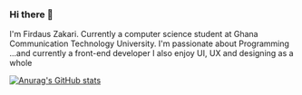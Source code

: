 ### Hi there 👋

I'm Firdaus Zakari. 
Currently a computer science student at Ghana Communication Technology University.
I'm passionate about Programming
...and currently a front-end developer
I also enjoy UI, UX and designing as a whole

[![Anurag's GitHub stats](https://github-readme-stats.vercel.app/api?username=jannattttt)](https://github.com/anuraghazra/github-readme-stats)
